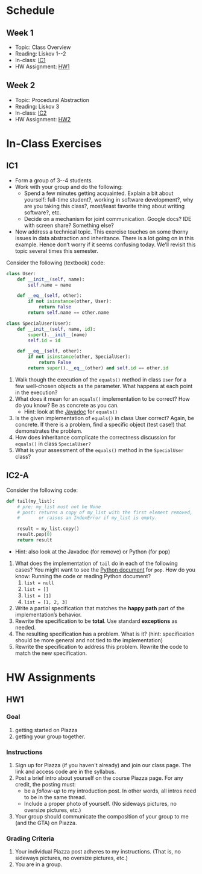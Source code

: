 
# Schedule
## Week 1
- Topic: Class Overview
- Reading:  Liskov 1--2
- In-class:  [IC1](#IC1)
- HW Assignment: [HW1](#HW1)

## Week 2
- Topic: Procedural Abstraction
- Reading: Liskov 3
- In-class: [IC2](#IC2-A)
- HW Assignment: [HW2](#HW2)

# In-Class Exercises

## IC1
- Form a group of 3--4 students. 
- Work with your group and do the following:
    - Spend a few minutes getting acquainted. Explain a bit about yourself: full-time student?, working in software development?, why are you taking this class?, most/least favorite thing about writing software?, etc.
    - Decide on a mechanism for joint communication. Google docs? IDE with screen share? Something else?
- Now address a technical topic. This exercise touches on some thorny issues in data abstraction and inheritance. There is a lot going on in this example. Hence don’t worry if it seems confusing today. We’ll revisit this topic several times this semester.

Consider the following (textbook) code:

```python
class User:
    def __init__(self, name):
        self.name = name

    def __eq__(self, other):
        if not isinstance(other, User):
            return False
        return self.name == other.name

class SpecialUser(User):
    def __init__(self, name, id):
        super().__init__(name)
        self.id = id

    def __eq__(self, other):
        if not isinstance(other, SpecialUser):
            return False
        return super().__eq__(other) and self.id == other.id
```

1. Walk though the execution of the `equals()` method in class `User` for a few well-chosen objects as the parameter. What happens at each point in the execution?
1. What does it mean for an `equals()` implementation to be correct? How do you know? Be as concrete as you can.
    - Hint: look at the [Javadoc](https://docs.oracle.com/javase/8/docs/api/java/lang/Object.html#equals-java.lang.Object-) for `equals()`
1. Is the given implementation of `equals()` in class User correct? Again, be concrete. If there is a problem, find a specific object (test case!) that demonstrates the problem.
1. How does inheritance complicate the correctness discussion for `equals()` in class `SpecialUser?`
1. What is your assessment of the `equals()` method in the `SpecialUser` class?


## IC2-A

Consider the following code:

```python
def tail(my_list):
    # pre: my_list must not be None
    # post: returns a copy of my_list with the first element removed,
    #       or raises an IndexError if my_list is empty.

    result = my_list.copy()
    result.pop(0)
    return result
```
- Hint: also look at the Javadoc (for remove) or Python (for pop)

1. What does the implementation of `tail` do in each of the following cases? You might want to see the [Python document](https://docs.python.org/3/tutorial/datastructures.html) for `pop`.  How do you know: Running the code or reading Python document?
    1. `list = null`
    1. `list = []`
    1. `list = [1]`
    1. `list = [1, 2, 3]`
1. Write a partial specification that matches the **happy path** part of the implementation’s behavior.
1. Rewrite the specification to be **total**. Use standard **exceptions** as needed.
1. The resulting specification has a problem. What is it? (hint: specification should be more general and not tied to the implementation)
1. Rewrite the specification to address this problem. Rewrite the code to match the new specification.



# HW Assignments

## HW1

### Goal

1. getting started on Piazza
1. getting your group together.

### Instructions

1. Sign up for Piazza (if you haven't already) and join our class page. The link and access code are in the syllabus.
1. Post a brief intro about yourself on the course Piazza page. For any credit, the posting must:
    - be a *follow-up* to my introduction post. In other words, all intros need to be in the same thread.
    - Include a proper photo of yourself. (No sideways pictures, no oversize pictures, etc.)
1. Your group should communicate the composition of your group to me (and the GTA) on Piazza.

### Grading Criteria

1. Your individual Piazza post adheres to my instructions. (That is, no sideways pictures, no oversize pictures, etc.) 
1. You are in a group.

